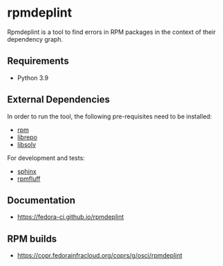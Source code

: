 # rpmdeplint

Rpmdeplint is a tool to find errors in RPM packages in the context of their
dependency graph.

## Requirements

- Python 3.9

## External Dependencies

In order to run the tool, the following pre-requisites need to be installed:

- [rpm](http://rpm.org)
- [librepo](https://github.com/rpm-software-management/librepo)
- [libsolv](https://github.com/openSUSE/libsolv)

For development and tests:

- [sphinx](https://www.sphinx-doc.org)
- [rpmfluff](https://pagure.io/rpmfluff)

## Documentation

- https://fedora-ci.github.io/rpmdeplint

## RPM builds

- https://copr.fedorainfracloud.org/coprs/g/osci/rpmdeplint
